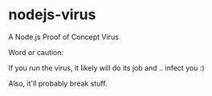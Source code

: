 # nodejs-virus
A Node.js Proof of Concept Virus

Word or caution:

If you run the virus, it likely will do its job and .. infect you :) 

Also, it'll probably break stuff.
